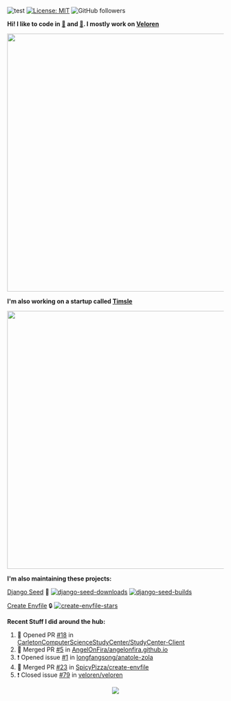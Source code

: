 ![test](https://hits.seeyoufarm.com/api/count/incr/badge.svg?url=https://github.com/AngelOnFira)
[![License: MIT](https://img.shields.io/badge/License-MIT-yellow.svg)](https://opensource.org/licenses/MIT)
![GitHub followers](https://img.shields.io/github/followers/angelonfira?style=social)

**Hi! I like to code in [:crab:](https://www.rust-lang.org/) and [:snake:](https://www.python.org/). I mostly work on [Veloren](https://veloren.net)**

<p align="center">
  <img width="600" src="https://media.discordapp.net/attachments/444005079410802699/730566298073038949/rsz_5f0656b6aa176.png">
</p>

**I'm also working on a startup called [Timsle](https://timsle.com)**

<p align="center">
  <img width="600" src="https://media.discordapp.net/attachments/444005079410802699/730566842674053130/rsz_5f0657242abb4.png">
</p>

**I'm also maintaining these projects:**

[Django Seed](https://github.com/Brobin/django-seed)
:seedling:
[![django-seed-downloads](https://pepy.tech/badge/django-seed)](https://pepy.tech/project/django-seed)
[![django-seed-builds](https://github.com/Brobin/django-seed/workflows/Test/badge.svg)](https://github.com/Brobin/django-seed)

[Create Envfile](https://github.com/SpicyPizza/create-envfile)
:lock:
[![create-envfile-stars](https://img.shields.io/github/stars/SpicyPizza/create-envfile?style=social)](https://github.com/SpicyPizza/create-envfile)

**Recent Stuff I did around the hub:**

<!--START_SECTION:activity-->
1. 💪 Opened PR [#18](https://github.com/CarletonComputerScienceStudyCenter/StudyCenter-Client/pull/18) in [CarletonComputerScienceStudyCenter/StudyCenter-Client](https://github.com/CarletonComputerScienceStudyCenter/StudyCenter-Client)
2. 🎉 Merged PR [#5](https://github.com/AngelOnFira/angelonfira.github.io/pull/5) in [AngelOnFira/angelonfira.github.io](https://github.com/AngelOnFira/angelonfira.github.io)
3. ❗️ Opened issue [#1](https://github.com/longfangsong/anatole-zola/issues/1) in [longfangsong/anatole-zola](https://github.com/longfangsong/anatole-zola)
4. 🎉 Merged PR [#23](https://github.com/SpicyPizza/create-envfile/pull/23) in [SpicyPizza/create-envfile](https://github.com/SpicyPizza/create-envfile)
5. ❗️ Closed issue [#79](https://github.com/veloren/veloren/issues/79) in [veloren/veloren](https://github.com/veloren/veloren)
<!--END_SECTION:activity-->

<p align="center">
  <img src="https://github-profile-trophy.vercel.app/?username=angelonfira&column=4&theme=nord&margin-w=15&margin-h=15">
</p>
